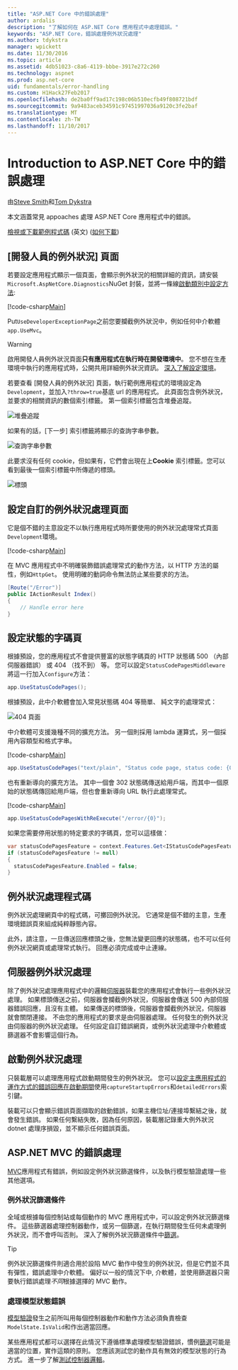 ```yaml
---
title: "ASP.NET Core 中的錯誤處理"
author: ardalis
description: "了解如何在 ASP.NET Core 應用程式中處理錯誤。"
keywords: "ASP.NET Core，錯誤處理例外狀況處理"
ms.author: tdykstra
manager: wpickett
ms.date: 11/30/2016
ms.topic: article
ms.assetid: 4db51023-c8a6-4119-bbbe-3917e272c260
ms.technology: aspnet
ms.prod: asp.net-core
uid: fundamentals/error-handling
ms.custom: H1Hack27Feb2017
ms.openlocfilehash: de2ba0ff9ad17c198c06b510ecfb49f808721bdf
ms.sourcegitcommit: 9a9483aceb34591c97451997036a9120c3fe2baf
ms.translationtype: MT
ms.contentlocale: zh-TW
ms.lasthandoff: 11/10/2017
---
```

# <a name="introduction-to-error-handling-in-aspnet-core"></a>Introduction to ASP.NET Core 中的錯誤處理

由[Steve Smith](https://ardalis.com/)和[Tom Dykstra](https://github.com/tdykstra/)

本文涵蓋常見 appoaches 處理 ASP.NET Core 應用程式中的錯誤。

[檢視或下載範例程式碼](https://github.com/aspnet/Docs/tree/master/aspnetcore/fundamentals/error-handling/sample) \(英文\) ([如何下載](xref:tutorials/index#how-to-download-a-sample))

## <a name="the-developer-exception-page"></a>[開發人員的例外狀況] 頁面

若要設定應用程式顯示一個頁面，會顯示例外狀況的相關詳細的資訊，請安裝`Microsoft.AspNetCore.Diagnostics`NuGet 封裝，並將一條線[啟動類別中設定方法](startup.md):

[!code-csharp[Main](error-handling/sample/Startup.cs?name=snippet_DevExceptionPage&highlight=7)]

Put`UseDeveloperExceptionPage`之前您要攔截例外狀況中，例如任何中介軟體`app.UseMvc`。

>[!WARNING]
> 啟用開發人員例外狀況頁面**只有應用程式在執行時在開發環境中**。 您不想在生產環境中執行的應用程式時，公開共用詳細例外狀況資訊。 [深入了解設定環境](environments.md)。

若要查看 [開發人員的例外狀況] 頁面，執行範例應用程式的環境設定為`Development`，並加入`?throw=true`基底 url 的應用程式。 此頁面包含例外狀況，並要求的相關資訊的數個索引標籤。 第一個索引標籤包含堆疊追蹤。 

![堆疊追蹤](error-handling/_static/developer-exception-page.png)

如果有的話，[下一步] 索引標籤將顯示的查詢字串參數。

![查詢字串參數](error-handling/_static/developer-exception-page-query.png)

此要求沒有任何 cookie，但如果有，它們會出現在上**Cookie**  索引標籤。您可以看到最後一個索引標籤中所傳遞的標頭。

![標頭](error-handling/_static/developer-exception-page-headers.png)

## <a name="configuring-a-custom-exception-handling-page"></a>設定自訂的例外狀況處理頁面

它是個不錯的主意設定不以執行應用程式時所要使用的例外狀況處理常式頁面`Development`環境。

[!code-csharp[Main](error-handling/sample/Startup.cs?name=snippet_DevExceptionPage&highlight=11)]

在 MVC 應用程式中不明確裝飾錯誤處理常式的動作方法，以 HTTP 方法的屬性，例如`HttpGet`。 使用明確的動詞命令無法防止某些要求的方法。

```csharp
[Route("/Error")]
public IActionResult Index()
{
    // Handle error here
}
```

## <a name="configuring-status-code-pages"></a>設定狀態的字碼頁

根據預設，您的應用程式不會提供豐富的狀態字碼頁的 HTTP 狀態碼 500 （內部伺服器錯誤） 或 404 （找不到） 等。 您可以設定`StatusCodePagesMiddleware`將這一行加入`Configure`方法：

```csharp
app.UseStatusCodePages();
```

根據預設，此中介軟體會加入常見狀態碼 404 等簡單、 純文字的處理常式：

![404 頁面](error-handling/_static/default-404-status-code.png)

中介軟體可支援幾種不同的擴充方法。 另一個則採用 lambda 運算式，另一個採用內容類型和格式字串。

[!code-csharp[Main](error-handling/sample/Startup.cs?name=snippet_StatusCodePages)]

```csharp
app.UseStatusCodePages("text/plain", "Status code page, status code: {0}");
```

也有重新導向的擴充方法。 其中一個會 302 狀態碼傳送給用戶端，而其中一個原始的狀態碼傳回給用戶端，但也會重新導向 URL 執行此處理常式。

[!code-csharp[Main](error-handling/sample/Startup.cs?name=snippet_StatusCodePagesWithRedirect)]

```csharp
app.UseStatusCodePagesWithReExecute("/error/{0}");
```

如果您需要停用狀態的特定要求的字碼頁，您可以這樣做：

```csharp
var statusCodePagesFeature = context.Features.Get<IStatusCodePagesFeature>();
if (statusCodePagesFeature != null)
{
  statusCodePagesFeature.Enabled = false;
}
```

## <a name="exception-handling-code"></a>例外狀況處理程式碼

例外狀況處理網頁中的程式碼，可擲回例外狀況。 它通常是個不錯的主意，生產環境錯誤頁來組成純粹靜態內容。

此外，請注意，一旦傳送回應標頭之後，您無法變更回應的狀態碼，也不可以任何例外狀況網頁或處理常式執行。 回應必須完成或中止連線。

## <a name="server-exception-handling"></a>伺服器例外狀況處理

除了例外狀況處理應用程式中的邏輯[伺服器](servers/index.md)裝載您的應用程式會執行一些例外狀況處理。 如果標頭傳送之前，伺服器會攔截例外狀況，伺服器會傳送 500 內部伺服器錯誤回應，且沒有主體。 如果傳送的標頭後，伺服器會攔截例外狀況，伺服器就會關閉連接。 不由您的應用程式的要求是由伺服器處理。 任何發生的例外狀況由伺服器的例外狀況處理。 任何設定自訂錯誤網頁，或例外狀況處理中介軟體或篩選器不會影響這個行為。

## <a name="startup-exception-handling"></a>啟動例外狀況處理

只裝載層可以處理應用程式啟動期間發生的例外狀況。 您可以[設定主應用程式的運作方式的錯誤回應在啟動期間](hosting.md#detailed-errors)使用`captureStartupErrors`和`detailedErrors`索引鍵。

裝載可以只會顯示錯誤頁面擷取的啟動錯誤，如果主機位址/連接埠繫結之後，就會發生錯誤。 如果任何繫結失敗，因為任何原因，裝載層記錄重大例外狀況 dotnet 處理序損毀，並不顯示任何錯誤頁面。

## <a name="aspnet-mvc-error-handling"></a>ASP.NET MVC 的錯誤處理

[MVC](../mvc/index.md)應用程式有錯誤，例如設定例外狀況篩選條件，以及執行模型驗證處理一些其他選項。

### <a name="exception-filters"></a>例外狀況篩選條件

全域或根據每個控制站或每個動作的 MVC 應用程式中，可以設定例外狀況篩選條件。 這些篩選器處理控制器動作，或另一個篩選，在執行期間發生任何未處理例外狀況，而不會呼叫否則。 深入了解例外狀況篩選條件中[篩選](../mvc/controllers/filters.md)。

>[!TIP]
> 例外狀況篩選條件則適合用於設陷 MVC 動作中發生的例外狀況，但是它們並不具有彈性，錯誤處理中介軟體。 偏好以一般的情況下中, 介軟體，並使用篩選器只需要執行錯誤處理*不同*根據選擇的 MVC 動作。

### <a name="handling-model-state-errors"></a>處理模型狀態錯誤

[模型驗證](../mvc/models/validation.md)發生之前所叫用每個控制器動作和動作方法必須負責檢查`ModelState.IsValid`和作出適當回應。

某些應用程式都可以選擇在此情況下遵循標準處理模型驗證錯誤，慣例[篩選](../mvc/controllers/filters.md)可能是適當的位置，實作這類的原則。 您應該測試您的動作具有無效的模型狀態的行為方式。 進一步了解[測試控制器邏輯](../mvc/controllers/testing.md)。



